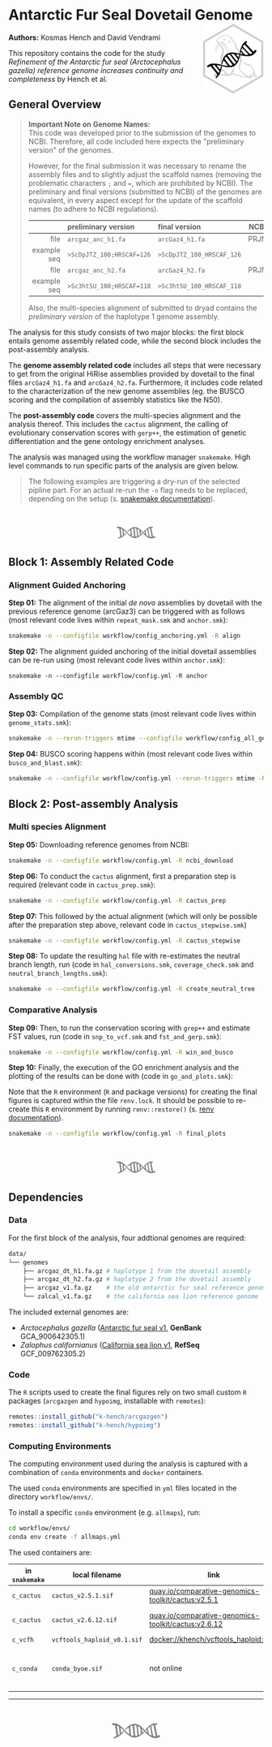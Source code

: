 # Antarctic Fur Seal Dovetail Genome <img src="img/arcgaz_gen_hex.svg" align="right" alt="" width="120" />

**Authors:** Kosmas Hench and David Vendrami

This repository contains the code for the study *Refinement of the Antarctic fur seal (Arctocephalus gazella) reference genome increases continuity and completeness* by Hench et al.

## General Overview

> **Important Note on Genome Names:**<br>
> This code was developed prior to the submission of the genomes to NCBI.
> Therefore, all code included here expects the "preliminary version" of the genomes.
> 
> However, for the final submission it was necessary to rename the assembly files and to slightly adjust the scaffold names (removing the problematic characters `;` and `=`, which are prohibited by NCBI).
> The preliminary and final versions (submitted to NCBI) of the genomes are equivalent, in every aspect except for the update of the scaffold names (to adhere to NCBI regulations).
>
> | | preliminary version | final version | NCBI accession |
> |--:|:-----|:---|---|
> | file | `arcgaz_anc_h1.fa` | `arcGaz4_h1.fa` | PRJNA1099198 |
> | example seq | `>ScDpJTZ_100;HRSCAF=126` | `>ScDpJTZ_100_HRSCAF_126` ||
> | file | `arcgaz_anc_h2.fa` | `arcGaz4_h2.fa` | PRJNA1099197 |
> | example seq | `>Sc3htSU_100;HRSCAF=118` | `>Sc3htSU_100_HRSCAF_118` ||
> 
> Also, the multi-species alignment of submitted to dryad contains the *preliminary version* of the haplotype 1 genome assembly.

The analysis for this study consists of two major blocks:
the first block entails genome assembly related code, while the second block includes the post-assembly analysis.

The **genome assembly related code** includes all steps that were necessary to get from the original HiRise assemblies provided by dovetail to the final files `arcGaz4_h1.fa` and `arcGaz4_h2.fa`.
Furthermore, it includes code related to the characterization of the new genome assemblies (eg. the BUSCO scoring and the compilation of assembly statistics like the N50).

The **post-assembly code** covers the multi-species alignment and the analysis thereof.
This includes the `cactus` alignment, the calling of evolutionary conservation scores with `gerp++`, the estimation of genetic differentiation and the gene ontology enrichment analyses.

The analysis was managed using the workflow manager `snakemake`.
High level commands to run specific parts of the analysis are given below.

> The following examples are triggering a dry-run of the selected pipline part. For an actual re-run the `-n` flag needs to be replaced, depending on the setup (s. [snakemake documentation](https://snakemake.readthedocs.io/en/stable/executing/cli.html#useful-command-line-arguments)).

<br>
<p align="center">
<img src="img/dna.svg" alt="" width="80">
</p>

## Block 1: Assembly Related Code

### Alignment Guided Anchoring

**Step 01:** The alignment of the initial *de novo* assemblies by dovetail with the previous reference genome (arcGaz3) can be triggered with as follows (most relevant code lives within `repeat_mask.smk` and `anchor.smk`):

```sh
snakemake -n --configfile workflow/config_anchoring.yml -R align
```

**Step 02:** The alignment guided anchoring of the initial dovetail assemblies can be re-run using (most relevant code lives within `anchor.smk`):

```
snakemake -n --configfile workflow/config.yml -R anchor
```

### Assembly QC

**Step 03:** Compilation of the genome stats (most relevant code lives within `genome_stats.smk`):

```sh
snakemake -n --rerun-triggers mtime --configfile workflow/config_all_genomes.yml -R fa_stats
```

**Step 04:** BUSCO scoring happens within (most relevant code lives within `busco_and_blast.smk`):

```sh
snakemake -n --configfile workflow/config.yml --rerun-triggers mtime -R all_blast
```

## Block 2: Post-assembly Analysis

### Multi species Alignment 

**Step 05:**  Downloading reference genomes from NCBI:

```sh
snakemake -n --configfile workflow/config.yml -R ncbi_download
```

**Step 06:** To conduct the `cactus` alignment, first a preparation step is required (relevant code in `cactus_prep.smk`):

```sh
snakemake -n --configfile workflow/config.yml -R cactus_prep
```

**Step 07:** This followed by the actual alignment (which will only be possible after the preparation step above, relevant code in `cactus_stepwise.smk`)

```sh
snakemake -n --configfile workflow/config.yml -R cactus_stepwise
```

**Step 08:** To update the resulting `hal` file with re-estimates the neutral branch length, run (code in `hal_conversions.smk`, `coverage_check.smk` and `neutral_branch_lengths.smk`):

```sh
snakemake -n --configfile workflow/config.yml -R create_neutral_tree
```

### Comparative Analysis

**Step 09:** Then, to run the conservation scoring with `grep++` and estimate FST values, run (code in `snp_to_vcf.smk` and `fst_and_gerp.smk`):

```sh
snakemake -n --configfile workflow/config.yml -R win_and_busco
```

**Step 10:** Finally, the execution of the GO enrichment analysis and the plotting of the results can be done with (code in `go_and_plots.smk`):

Note that the `R` environment (`R` and package versions) for creating the final figures is captured within the file `renv.lock`.
It should be possible to re-create this `R` environment by running `renv::restore()` (s. [renv documentation](https://rstudio.github.io/renv/index.html)).

```sh
snakemake -n --configfile workflow/config.yml -R final_plots
```
<br>
<p align="center">
<img src="img/dna.svg" alt="" width="80">
</p>

## Dependencies

### Data

For the first block of the analysis, four addtional genomes are required:

```sh
data/
└── genomes
    ├── arcgaz_dt_h1.fa.gz # haplotype 1 from the dovetail assembly
    ├── arcgaz_dt_h2.fa.gz # haplotype 2 from the dovetail assembly
    ├── arcgaz_v1.fa.gz    # the old antarctic fur seal reference genome
    └── zalcal_v1.fa.gz    # the california sea lion reference genome
```

The included external genomes are:

- *Arctocephalus gazella* ([Antarctic fur seal v1](https://www.ncbi.nlm.nih.gov/assembly/GCA_900642305.1), **GenBank** GCA_900642305.1)
-  *Zalophus californianus* ([California sea lion v1](https://www.ncbi.nlm.nih.gov/assembly/GCF_009762305.2/), **RefSeq** GCF_009762305.2)

### Code

The `R` scripts used to create the final figures rely on two small custom `R` packages (`arcgazgen` and `hypoimg`, installable with `remotes`):

```R
remotes::install_github("k-hench/arcgazgen")
remotes::install_github("k-hench/hypoimg")
```

### Computing Environments 

The computing environment used during the analysis is captured with a combination of `conda` environments and `docker` containers.

The used `conda` environments are specified in `yml` files located in the directory `workflow/envs/`.

To install a specific `conda` environment (e.g. `allmaps`), run: 

```sh
cd workflow/envs/
conda env create -f allmaps.yml
```

The used containers are:

| in `snakemake` | local filename | link | comet |
| -------------- | -------------- | ---- | ----- |
| `c_cactus` | `cactus_v2.5.1.sif` | [quay.io/comparative-genomics-toolkit/cactus:v2.5.1](https://quay.io/repository/comparative-genomics-toolkit/cactus?tab=tags&tag=v2.5.1) | for the alignment |
| `c_cactus` | `cactus_v2.6.12.sif` | [quay.io/comparative-genomics-toolkit/cactus:v2.6.12](https://quay.io/repository/comparative-genomics-toolkit/cactus?tab=tags&tag=v2.5.1) | for the post-alignment analysis |
| `c_vcfh` | `vcftools_haploid_v0.1.sif` | [docker://khench/vcftools_haploid:v0.1](https://hub.docker.com/r/khench/vcftools_haploid) |  |
| `c_conda` | `conda_byoe.sif` | not online | contains `conda` environments specified in `workflow/envs` |

---
<br>
<p align="center">
<img src="img/dna.svg" alt="" width="100">
</p>